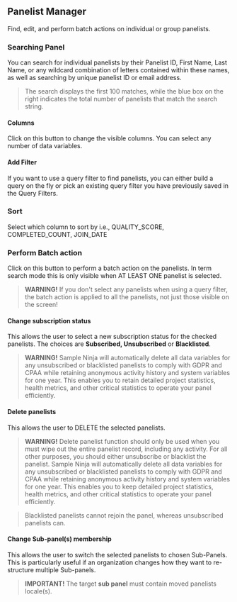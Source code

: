 ## Panelist Manager

Find, edit, and perform batch actions on individual or group panelists.

### Searching Panel

You can search for individual panelists by their Panelist ID, First Name, Last Name, or any wildcard combination of letters contained within these names, as well as searching by unique panelist ID or email address.

> The search displays the first 100 matches, while the blue box on the right indicates the total number of panelists that match the search string.

#### Columns
Click on this button to change the visible columns. You can select any number of data variables.

#### Add Filter
If you want to use a query filter to find panelists, you can either build a query on the fly or pick an existing query filter you have previously saved in the Query Filters.

### Sort
Select which column to sort by i.e., QUALITY_SCORE, COMPLETED_COUNT, JOIN_DATE

### Perform Batch action

Click on this button to perform a batch action on the panelists. In term search mode this is only visible when AT LEAST ONE panelist is selected.

> **WARNING!** If you don't select any panelists when using a query filter, the batch action is applied to all the panelists, not just those visible on the screen!

#### Change subscription status

This allows the user to select a new subscription status for the checked panelists.  The choices are **Subscribed, Unsubscribed** or **Blacklisted**.

> **WARNING!** Sample Ninja will automatically delete all data variables for any unsubscribed or blacklisted panelists to comply with GDPR and CPAA while retaining anonymous activity history and system variables for one year. This enables you to retain detailed project statistics, health metrics, and other critical statistics to operate your panel efficiently.

#### Delete panelists

This allows the user to DELETE the selected panelists.    

> **WARNING!** Delete panelist function should only be used when you must wipe out the entire panelist record, including any activity. For all other purposes, you should either unsubscribe or blacklist the panelist. Sample Ninja will automatically delete all data variables for any unsubscribed or blacklisted panelists to comply with GDPR and CPAA while retaining anonymous activity history and system variables for one year. This enables you to keep detailed project statistics, health metrics, and other critical statistics to operate your panel efficiently.

> Blacklisted panelists cannot rejoin the panel, whereas unsubscribed panelists can.

#### Change Sub-panel(s) membership

This allows the user to switch the selected panelists to chosen Sub-Panels.  This is particularly useful if an organization changes how they want to re-structure multiple Sub-panels.

> **IMPORTANT!** The target **sub panel** must contain moved panelists locale(s).

